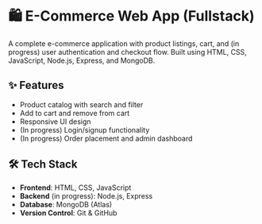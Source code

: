 
# 🛍️ E-Commerce Web App (Fullstack)

A complete e-commerce application with product listings, cart, and (in progress) user authentication and checkout flow. Built using HTML, CSS, JavaScript, Node.js, Express, and MongoDB.

## ✨ Features

- Product catalog with search and filter
- Add to cart and remove from cart
- Responsive UI design
- (In progress) Login/signup functionality
- (In progress) Order placement and admin dashboard



## 🛠️ Tech Stack

- **Frontend**: HTML, CSS, JavaScript
- **Backend** (in progress): Node.js, Express
- **Database**: MongoDB (Atlas)
- **Version Control**: Git & GitHub


